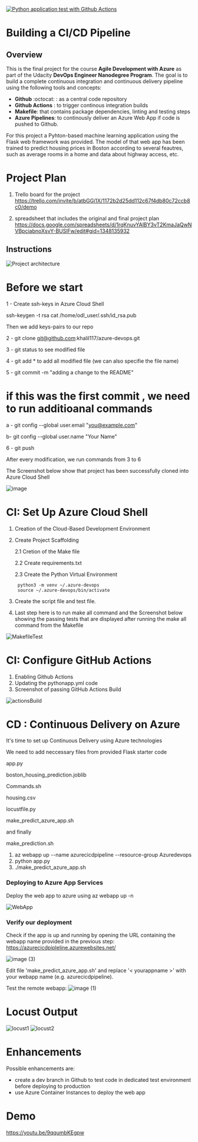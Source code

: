 [![Python application test with Github Actions](https://github.com/khalil117/azure-devops/actions/workflows/pythonapp.yml/badge.svg?branch=main)](https://github.com/khalil117/azure-devops/actions/workflows/pythonapp.yml)

# Building a CI/CD Pipeline

## Overview
This is the final project for the course **Agile Development with Azure** as part of the Udacity **DevOps Engineer Nanodegree Program**. The goal is to build a complete continuous integration and continuous delivery pipeline using the following tools and concepts:
* **Github** :octocat: : as a central code repository
* **Github Actions** : to trigger continous integration builds
* **Makefile**: that contains package dependencies, linting and testing steps
* **Azure Pipelines**: to continously deliver an Azure Web App if code is pushed to Github. 

For this project a Pyhton-based machine learning application using the Flask web framework was provided. The model of that web app has been trained to predict housing prices in Boston according to several feautres, such as average rooms in a home and data about highway access, etc.


# Project Plan

1. Trello board for the project
https://trello.com/invite/b/atbGGi1X/1172b2d25dd112c67f4db80c72ccb8c0/demo

2. spreadsheet that includes the original and final project plan
https://docs.google.com/spreadsheets/d/1rqKnuvYAlBY3vT2KmaJaQwNVBpciabnoXsvY-BUSlFw/edit#gid=1348135932


## Instructions

![Project architecture](https://user-images.githubusercontent.com/33384529/187223319-d480d163-e5bc-4ee8-89a7-c776bea7baad.PNG)


# Before we start

1 - Create ssh-keys in Azure Cloud Shell 

ssh-keygen -t rsa
cat /home/odl_user/.ssh/id_rsa.pub

Then we add keys-pairs to our repo 

2 - git clone git@github.com:khalil117/azure-devops.git

3 - git status to see modified file 

4 - git add * to add all modified file (we can also specifie the file name)

5 - git commit -m "adding a change to the README"

# if this was the first commit , we need to run additioanal commands 

 a - git config --global user.email "you@example.com"

 b-  git config --global user.name "Your Name"

6 - git push

After every modification, we run commands from 3 to 6  

The Screenshot below show that project has been successfully cloned into Azure Cloud Shell

![image](https://user-images.githubusercontent.com/33384529/187076370-ec50b76e-1a5d-4136-bb12-ae4ffbab08af.png)


# CI: Set Up Azure Cloud Shell

1. Creation of the Cloud-Based Development Environment

2. Create Project Scaffolding

   2.1 Cretion of the Make file 

   2.2 Create requirements.txt

   2.3 Create the Python Virtual Environment 

        python3 -m venv ~/.azure-devops 
        source ~/.azure-devops/bin/activate

3. Create the script file and test file.
4. Last step here is to run make all command and the Screenshot below showing the passing tests that are displayed after running the make all command from the Makefile

![MakefileTest](https://user-images.githubusercontent.com/33384529/187076592-5e81f330-a08a-410d-b888-3314f4017bad.PNG)




# CI: Configure GitHub Actions

1. Enabling Github Actions 
2. Updating the pythonapp.yml code 
3. Screenshot of passing GitHub Actions Build

![actionsBuild](https://user-images.githubusercontent.com/33384529/189120238-bcfa64ed-5e40-455f-bebd-30d8c3a1c599.PNG)


# CD : Continuous Delivery on Azure

 It's time to set up Continuous Delivery using Azure technologies 

We need to add neccessary files from provided Flask starter code

 app.py

 boston_housing_prediction.joblib

 Commands.sh

 housing.csv

 locustfile.py

 make_predict_azure_app.sh 

and finally 

 make_prediction.sh

1. az webapp up --name azurecicdpipeline --resource-group Azuredevops
2. python app.py 
3. ./make_predict_azure_app.sh 

### Deploying to Azure App Services

 Deploy the web app to azure using az webapp up -n

![WebApp](https://user-images.githubusercontent.com/33384529/188933533-701ee9e7-ec44-4459-9fe5-2d099acfdc0f.PNG)



### Verify our deployment

Check if the app is up and running by opening the URL containing the webapp name provided in the previous step: https://azurecicdpipleline.azurewebsites.net/

![image (3)](https://user-images.githubusercontent.com/33384529/187081576-9af25322-f181-4671-8159-ab6963487282.png)

 Edit file 'make_predict_azure_app.sh' and replace '< yourappname >' with your webapp name (e.g. azurecicdpipeline).

Test the remote webapp:
![image (1)](https://user-images.githubusercontent.com/33384529/187081461-8f9b1441-46a7-4cd4-ab77-c27f10a73c78.png)


# Locust Output 

![locust1](https://user-images.githubusercontent.com/33384529/188279216-bdb8dbaf-53b7-4867-8394-ccabea7794be.PNG)
![locust2](https://user-images.githubusercontent.com/33384529/188279222-69e782f9-d551-4892-b177-a344b1e5327b.PNG)


# Enhancements
Possible enhancements are:
* create a dev branch in Github to test code in dedicated test environment before deploying to production
* use Azure Container Instances to deploy the web app
# Demo

https://youtu.be/9qqumbKEgpw

